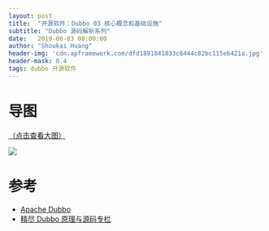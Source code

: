 ```yaml
---
layout: post
title:  "开源软件：Dubbo 03 核心概念和基础设施"
subtitle: "Dubbo 源码解析系列"
date:   2019-06-03 08:00:00
author: "Shoukai Huang"
header-img: 'cdn.apframework.com/dfd1891841833c6444c82bc115eb421a.jpg'
header-mask: 0.4
tags: dubbo 开源软件
---
```


# 导图

[（点击查看大图）](http://cdn.apframework.com/66afa37e86c25fb05aafcbcb0c1f56ea.jpg)

![](http://cdn.apframework.com/66afa37e86c25fb05aafcbcb0c1f56ea.jpg)


# 参考

* [Apache Dubbo](http://dubbo.apache.org/zh-cn/)
* [精尽 Dubbo 原理与源码专栏](http://www.iocoder.cn/Dubbo/good-collection/)
